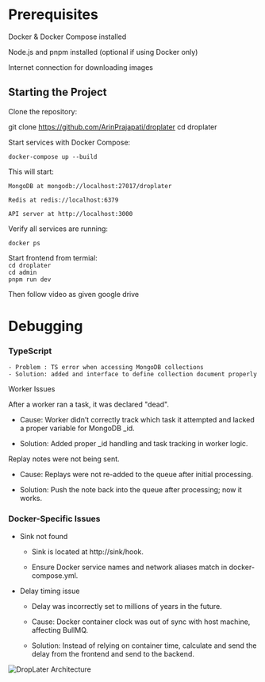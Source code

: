 # Prerequisites

Docker & Docker Compose installed

Node.js and pnpm installed (optional if using Docker only)

Internet connection for downloading images


## Starting the Project

Clone the repository:

git clone https://github.com/ArinPrajapati/droplater
cd droplater


Start services with Docker Compose:

```docker-compose up --build```


This will start:

`MongoDB at mongodb://localhost:27017/droplater`

`Redis at redis://localhost:6379`

`API server at http://localhost:3000`

Verify all services are running:

`docker ps`


Start frontend from termial:  
`cd droplater `  
`cd admin`  
`pnpm run dev` 


Then follow video as given google drive

# Debugging

### TypeScript
    - Problem : TS error when accessing MongoDB collections
    - Solution: added and interface to define collection document properly 

Worker Issues

After a worker ran a task, it was declared "dead".

- Cause: Worker didn’t correctly track which task it attempted and lacked a proper variable for MongoDB _id.

- Solution: Added proper _id handling and task tracking in worker logic.

 Replay notes were not being sent.

- Cause: Replays were not re-added to the queue after initial processing.

- Solution: Push the note back into the queue after processing; now it works.

### Docker-Specific Issues
- Sink not found

    - Sink is located at http://sink/hook.

    - Ensure Docker service names and network aliases match in docker-compose.yml.

- Delay timing issue

    - Delay was incorrectly set to millions of years in the future.

    -   Cause: Docker container clock was out of sync with host machine, affecting BullMQ.

    - Solution: Instead of relying on container time, calculate and send the delay from the frontend and send to the backend.


![DropLater Architecture](./problems-img/image.jpg)

